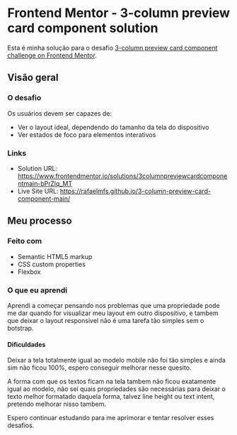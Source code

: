 # Frontend Mentor - 3-column preview card component solution

Esta é minha solução para o desafio [3-column preview card component challenge on Frontend Mentor](https://www.frontendmentor.io/challenges/3column-preview-card-component-pH92eAR2-). 



## Visão geral

### O desafio

Os usuários devem ser capazes de:

- Ver o layout ideal, dependendo do tamanho da tela do dispositivo
- Ver estados de foco para elementos interativos


### Links

- Solution URL: https://www.frontendmentor.io/solutions/3columnpreviewcardcomponentmain-bPrZlq_MT
- Live Site URL: https://rafaelmfs.github.io/3-column-preview-card-component-main/

## Meu processo

### Feito com

- Semantic HTML5 markup
- CSS custom properties
- Flexbox

  

### O que eu aprendi

Aprendi a começar pensando nos problemas que uma propriedade pode me dar quando for visualizar meu layout em outro dispositivo, e tambem que deixar o layout responsivel não é uma tarefa tão simples sem o botstrap.



#### Dificuldades

Deixar a tela totalmente igual ao modelo mobile não foi tão simples e ainda sim não ficou 100%, espero conseguir melhorar nesse quesito.

A forma com que os textos ficam na tela tambem não ficou exatamente igual ao modelo, não sei quais propriedades são necessárias para deixar o texto melhor formatado daquela forma, talvez line height ou text intent, pretendo melhorar nisso tambem.

Espero continuar estudando para me aprimorar e tentar resolver esses desafios.

